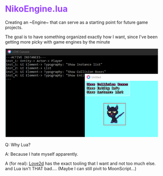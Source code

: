 # <span style="color: #94f">NikoEngine.lua</span>

Creating an ~Engine~ that can serve as a starting point for future game projects.

The goal is to have something organized exactly how I want, since I've been getting more picky with game engines by the minute

![Example GIF](asset/example.gif)

Q: Why Lua?

A: Because I hate myself apparently.

A (for real): [Love2d](https://love2d.org) has the exact tooling that I want and not too much else. and Lua isn't THAT bad.... (Maybe I can still pivit to MoonScript...)